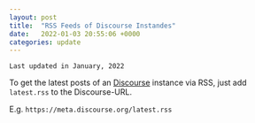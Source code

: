 ```yaml
---
layout: post
title:  "RSS Feeds of Discourse Instandes"
date:   2022-01-03 20:55:06 +0000
categories: update
---
```


`Last updated in January, 2022`

To get the latest posts of an [Discourse](https://www.discourse.org) instance via RSS, just add `latest.rss` to the Discourse-URL.

E.g. `https://meta.discourse.org/latest.rss`
